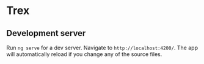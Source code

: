 # Trex

## Development server

Run `ng serve` for a dev server. Navigate to `http://localhost:4200/`. The app will automatically reload if you change any of the source files.

